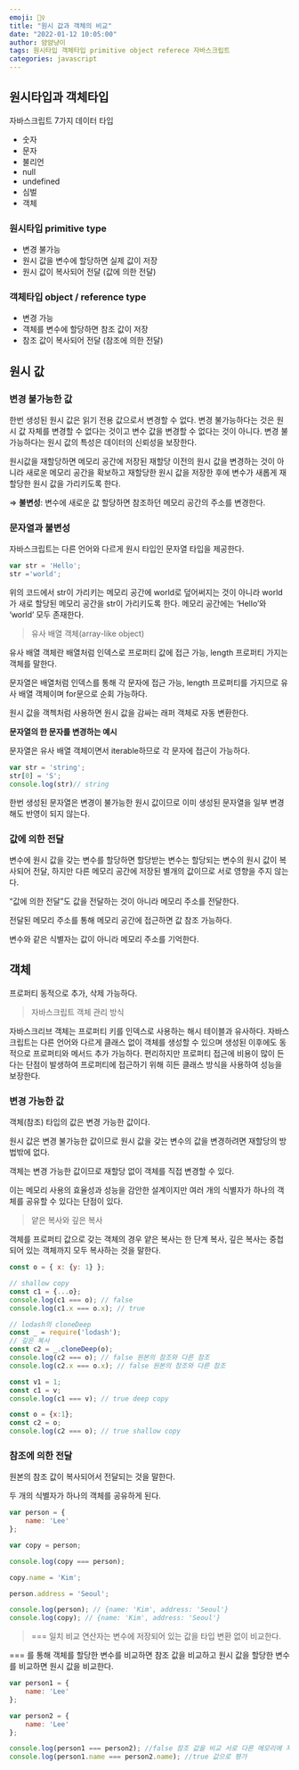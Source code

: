```yaml
---
emoji: 🤹‍♀️
title: "원시 값과 객체의 비교"
date: "2022-01-12 10:05:00"
author: 얌얌냥이
tags: 원시타입 객체타입 primitive object referece 자바스크립트 
categories: javascript
---
```


## 원시타입과 객체타입

자바스크립트 7가지 데이터 타입 

- 숫자
- 문자
- 불리언
- null
- undefined
- 심벌
- 객체

### 원시타입 primitive type

- 변경 불가능
- 원시 값을 변수에 할당하면 실제 값이 저장
- 원시 값이 복사되어 전달 (값에 의한 전달)

### 객체타입 object / reference type

- 변경 가능
- 객체를 변수에 할당하면 참조 값이 저장
- 참조 값이 복사되어 전달 (참조에 의한 전달)

## 원시 값

### 변경 불가능한 값

한번 생성된 원시 값은 읽기 전용 값으로서 변경할 수 없다. 변경 불가능하다는 것은 원시 값 자체를 변경할 수 없다는 것이고 변수 값을 변경할 수 없다는 것이 아니다. 변경 불가능하다는 원시 값의 특성은 데이터의 신뢰성을 보장한다. 

원시값을 재할당하면 메모리 공간에 저장된 재할당 이전의 원시 값을 변경하는 것이 아니라 새로운 메모리 공간을 확보하고 재할당한 원시 값을 저장한 후에 변수가 새롭게 재할당한 원시 값을 가리키도록 한다. 

⇒ **불변성**: 변수에 새로운 값 할당하면 참조하던 메모리 공간의 주소를 변경한다. 

### 문자열과 불변성

자바스크립트는 다른 언어와 다르게 원시 타입인 문자열 타입을 제공한다. 

```jsx
var str = 'Hello';
str ='world'; 
```

위의 코드에서 str이 가리키는 메모리 공간에 world로 덮어써지는 것이 아니라 world가 새로 할당된 메모리 공간을 str이 가리키도록 한다. 메모리 공간에는 ‘Hello’와 ‘world’ 모두 존재한다.

> 유사 배열 객체(array-like object)
> 

유사 배열 객체란 배열처럼 인덱스로 프로퍼티 값에 접근 가능, length 프로퍼티 가지는 객체를 말한다.

문자열은 배열처럼 인덱스를 통해 각 문자에 접근 가능, length 프로퍼티를 가지므로 유사 배열 객체이며 for문으로 순회 가능하다.

원시 값을 객첵처럼 사용하면 원시 값을 감싸는 래퍼 객체로 자동 변환한다. 

**문자열의 한 문자를 변경하는 예시**

문자열은 유사 배열 객체이면서 iterable하므로 각 문자에 접근이 가능하다.

```jsx
var str = 'string';
str[0] = 'S';
console.log(str)// string
```

한번 생성된 문자열은 변경이 불가능한 원시 값이므로 이미 생성된 문자열을 일부 변경해도 반영이 되지 않는다.

### 값에 의한 전달

변수에 원시 값을 갖는 변수를 할당하면 할당받는 변수는 할당되는 변수의 원시 값이 복사되어 전달, 하지만 다른 메모리 공간에 저장된 별개의 값이므로 서로 영향을 주지 않는다.

“값에 의한 전달”도 값을 전달하는 것이 아니라 메모리 주소를 전달한다.

전달된 메모리 주소를 통해 메모리 공간에 접근하면 값 참조 가능하다.

변수와 같은 식별자는 값이 아니라 메모리 주소를 기억한다.

## 객체

프로퍼티 동적으로 추가, 삭제 가능하다.

> 자바스크립트 객체 관리 방식
> 

자바스크리브 객체는 프로퍼티 키를 인덱스로 사용하는 해시 테이블과 유사하다. 자바스크립트는 다른 언어와 다르게 클래스 없이 객체를 생성할 수 있으며 생성된 이후에도 동적으로 프로퍼티와 메서드 추가 가능하다. 편리하지만 프로퍼티 접근에 비용이 많이 든다는 단점이 발생하여 프로퍼티에 접근하기 위해 히든 클래스 방식을 사용하여 성능을 보장한다.

### 변경 가능한 값

객체(참조) 타입의 값은 변경 가능한 값이다.

원시 값은 변경 불가능한 값이므로 원시 값을 갖는 변수의 값을 변경하려면 재할당의 방법밖에 없다.

객체는 변경 가능한 값이므로 재할당 없이 객체를 직접 변경할 수 있다.

이는 메모리 사용의 효율성과 성능을 감안한 설계이지만 여러 개의 식별자가 하나의 객체를 공유할 수 있다는 단점이 있다.

> 얕은 복사와 깊은 복사
> 

객체를 프로퍼티 값으로 갖는 객체의 경우 얕은 복사는 한 단계 복사, 깊은 복사는 중첩되어 있는 객체까지 모두 복사하는 것을 말한다.

```jsx
const o = { x: {y: 1} };

// shallow copy
const c1 = {...o};
console.log(c1 === o); // false
console.log(c1.x === o.x); // true

// lodash의 cloneDeep
const _ = require('lodash');
// 깊은 복사
const c2 = _.cloneDeep(o);
console.log(c2 === o); // false 원본의 참조와 다른 참조
console.log(c2.x === o.x); // false 원본의 참조와 다른 참조

const v1 = 1;
const c1 = v;
console.log(c1 === v); // true deep copy

const o = {x:1};
const c2 = o;
console.log(c2 === o); // true shallow copy
```

### 참조에 의한 전달

원본의 참조 값이 복사되어서 전달되는 것을 말한다. 

두 개의 식별자가 하나의 객체를 공유하게 된다.

```jsx
var person = {
	name: 'Lee'
};

var copy = person;

console.log(copy === person);

copy.name = 'Kim';

person.address = 'Seoul';

console.log(person); // {name: 'Kim', address: 'Seoul'}
console.log(copy); // {name: 'Kim', address: 'Seoul'}
```

> === 일치 비교 연산자는 변수에 저장되어 있는 값을 타입 변환 없이 비교한다.
> 

=== 를 통해 객체를 할당한 변수를 비교하면 참조 값을 비교하고 원시 값을 할당한 변수를 비교하면 원시 값을 비교한다. 

```jsx
var person1 = {
	name: 'Lee'
};

var person2 = {
	name: 'Lee'
};

console.log(person1 === person2); //false 참조 값을 비교 서로 다른 메모리에 저장 된 값
console.log(person1.name === person2.name); //true 값으로 평가
```


```toc

```
